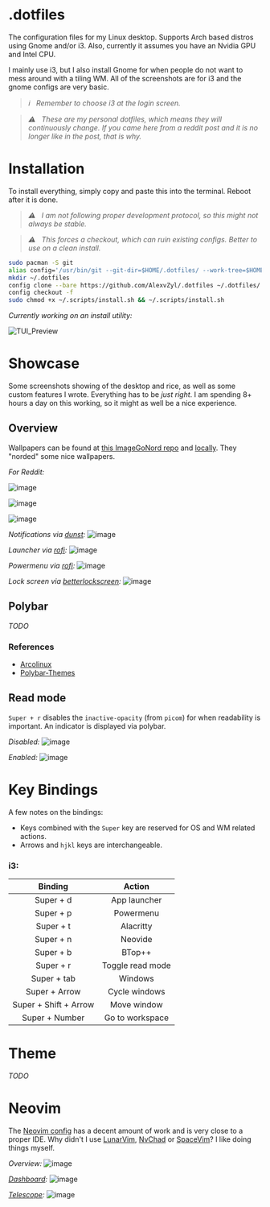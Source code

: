 # .dotfiles

The configuration files for my Linux desktop.  Supports Arch based distros using Gnome and/or i3.  Also, currently it assumes you have an Nvidia GPU and Intel CPU.

I mainly use i3, but I also install Gnome for when people do not want to mess around with a tiling WM.  All of the screenshots are for i3 and the gnome configs are very basic.  

> _ℹ️ &nbsp; Remember to choose i3 at the login screen._

> _⚠️ &nbsp; These are my personal dotfiles, which means they will continuously change.  If you came here from a reddit post and it is no longer like in the post, that is why._

# Installation

To install everything, simply copy and paste this into the terminal.  Reboot after it is done.

> _⚠️ &nbsp; I am not following proper development protocol, so this might not always be stable._

> _⚠️ &nbsp; This forces a checkout, which can ruin existing configs.  Better to use on a clean install._

```bash
sudo pacman -S git
alias config='/usr/bin/git --git-dir=$HOME/.dotfiles/ --work-tree=$HOME'
mkdir ~/.dotfiles
config clone --bare https://github.com/AlexvZyl/.dotfiles ~/.dotfiles/
config checkout -f
sudo chmod +x ~/.scripts/install.sh && ~/.scripts/install.sh
```

*Currently working on an install utility:*

![TUI_Preview](https://user-images.githubusercontent.com/81622310/211422167-be097846-014b-47d0-be45-dac8872ae327.gif)

# Showcase

Some screenshots showing of the desktop and rice, as well as some custom features I wrote.  Everything has to be *just right*.  I am spending 8+ hours a day on this working, so it might as well be a nice experience.

## Overview

Wallpapers can be found at [this ImageGoNord repo](https://github.com/linuxdotexe/nordic-wallpapers) and [locally](https://github.com/AlexvZyl/.dotfiles/tree/main/.wallpapers).  They "norded" some nice wallpapers.

*For Reddit:*

![image](https://user-images.githubusercontent.com/81622310/212202026-5fea05b3-c4e3-435f-8c7f-a27387d5d21e.png)

![image](https://user-images.githubusercontent.com/81622310/211797435-787fd312-e2fa-4480-b8e9-884a69d445ca.png)

![image](https://user-images.githubusercontent.com/81622310/211798157-7aed7f58-6898-4427-a848-404a0f7dbee0.png)

*Notifications via [dunst](https://github.com/dunst-project/dunst):*
![image](https://user-images.githubusercontent.com/81622310/210980911-cb7825d5-1ac2-4db9-b34a-f92887701d1d.png)

*Launcher via [rofi](https://github.com/adi1090x/rofi):*
![image](https://user-images.githubusercontent.com/81622310/211895894-663f3480-d2d9-4546-8f1b-04217cb2dd75.png)

*Powermenu via [rofi](https://github.com/adi1090x/rofi):*
![image](https://user-images.githubusercontent.com/81622310/211911407-050741e9-d7d7-412c-ac12-044f002e8b6f.png)

*Lock screen via [betterlockscreen](https://github.com/betterlockscreen/betterlockscreen):*
![image](https://user-images.githubusercontent.com/81622310/211187368-5d8e1215-4482-4506-9cd9-6508d980f1f3.png)

## Polybar

*TODO*

### References

- [Arcolinux](https://github.com/arcolinux/arcolinux-polybar/blob/master/etc/skel/.config/polybar/config)
- [Polybar-Themes](https://github.com/adi1090x/polybar-themes)

## Read mode

`Super + r` disables the `inactive-opacity` (from `picom`) for when readability is important.  An indicator is displayed via polybar.

*Disabled:*
![image](https://user-images.githubusercontent.com/81622310/212110520-c782704b-9780-47af-b3c3-46b231ee8805.png)

*Enabled:*
![image](https://user-images.githubusercontent.com/81622310/212110576-71a817aa-7785-4384-a817-30b3ee94e417.png)

# Key Bindings

A few notes on the bindings:

- Keys combined with the `Super` key are reserved for OS and WM related actions.  
- Arrows and `hjkl` keys are interchangeable.

### **i3**:

|  Binding  |  Action   |
| :-------: | :-------: |
| Super + d | App launcher |
| Super + p | Powermenu |
| Super + t | Alacritty |
| Super + n | Neovide |
| Super + b | BTop++ |
| Super + r | Toggle read mode |
| Super + tab | Windows |
| Super + Arrow | Cycle windows |
| Super + Shift + Arrow | Move window |
| Super + Number | Go to workspace |

# Theme

*TODO*

# Neovim

The [Neovim config](https://github.com/Alex-vZyl/.dotfiles/tree/main/.config/nvim) has a decent amount of work and is very close to a proper IDE.  Why didn't I use [LunarVim](https://github.com/LunarVim/LunarVim), [NvChad](https://github.com/NvChad/NvChad) or [SpaceVim](https://github.com/liuchengxu/space-vim)?  I like doing things myself. 

*Overview:*
![image](https://user-images.githubusercontent.com/81622310/210983899-cc5d3016-8dcb-46e3-a6ce-5d3b60431524.png)

*[Dashboard](https://github.com/nvim-telescope/telescope.nvim):*
![image](https://user-images.githubusercontent.com/81622310/210983209-abe76da1-a190-4d3d-be10-8f570595dd7f.png)

*[Telescope](https://github.com/nvim-telescope/telescope.nvim):*
![image](https://user-images.githubusercontent.com/81622310/210984138-f650324c-4a5a-4fb1-a5c1-e14b26ef40c9.png)




